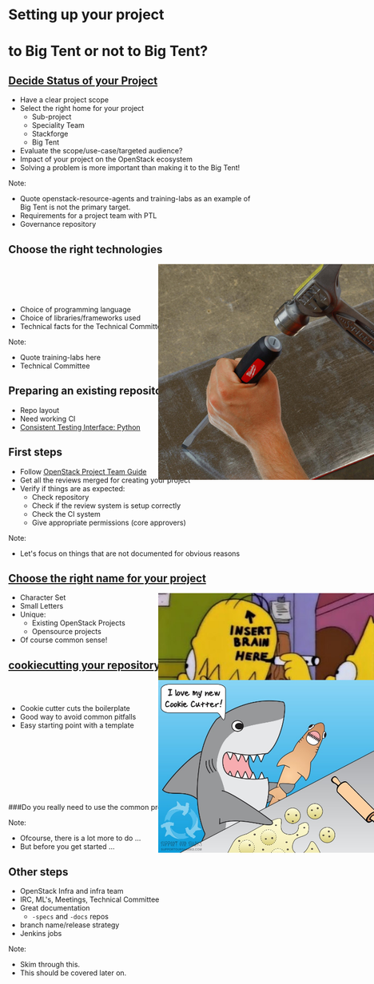 <!-- .slide: data-state="section-break" id="setting-up-project" -->
# Setting up your project


<!-- .slide: data-background-transition="zoom" data-background-image="images/Cavalia_Big_tent.jpg" data-background-size="100%" -->
# <p class="bg-light-neutral"> to Big Tent or not to Big Tent?</p>


<!-- .slide: data-state="normal" id="design-goals" -->
## <a href="http://docs.openstack.org/infra/manual/creators.html#decide-status-of-your-project" target="_blank">Decide Status of your Project</a>

* Have a clear project scope
* Select the right home for your project
    -   Sub-project
    -   Speciality Team
    -   Stackforge
    -   Big Tent
* Evaluate the scope/use-case/targeted audience?
* Impact of your project on the OpenStack ecosystem
* Solving a problem is more important than making it to the Big Tent!

Note:

- Quote openstack-resource-agents and training-labs as an example of Big Tent is not the primary target.
- Requirements for a project team with PTL
- Governance repository


<!-- .slide: data-state="normal" id="tech-choice" -->
## Choose the right technologies

<img src="images/choose_righttool.jpg" style="position: absolute; right: 0%; width: 45%;"></img>
<br><br><br><br>
 * Choice of programming language
 * Choice of libraries/frameworks used
 * Technical facts for the Technical Committee!

Note:

* Quote training-labs here
* Technical Committee


<!-- .slide: data-state="normal" id="prepare-existing" -->
## Preparing an existing repository

* Repo layout
* Need working CI
* [Consistent Testing Interface: Python](https://governance.openstack.org/reference/cti/python_cti.html)


<!-- .slide: data-state="normal" -->
## First steps

* Follow <a href="http://docs.openstack.org/project-team-guide/index.html" target="_blank"> OpenStack Project Team Guide</a>
* Get all the reviews merged for creating your project
* Verify if things are as expected:
    * Check repository
    * Check if the review system is setup correctly
    * Check the CI system
    * Give appropriate permissions (core approvers)

Note:

- Let's focus on things that are not documented for obvious reasons


<!-- .slide: data-state="normal" -->
## [Choose the right name for your project](http://docs.openstack.org/infra/manual/creators.html#choosing-a-good-name-for-your-project)

<img src="images/common-sense.jpg" style="position: absolute; right: 0%; width: 45%;"></img>

* Character Set
* Small Letters
* Unique:
    * Existing OpenStack Projects
    * Opensource projects
* Of course common sense!


<!-- .slide: data-state="normal" -->
## [cookiecutting your repository](http://docs.openstack.org/infra/manual/creators.html#preparing-a-new-git-repository-using-cookiecutter)

<img src="images/cookiecuttershark.jpg" style="position: absolute; right: 0%; width: 45%;"></img>

<br><br>
* Cookie cutter cuts the boilerplate
* Good way to avoid common pitfalls
* Easy starting point with a template

<br><br><br><br><br><br><br>

###Do you really need to use the common project template?

Note:

* Ofcourse, there is a lot more to do ...
* But before you get started ...


<!-- .slide: data-state="normal" -->
## Other steps

* OpenStack Infra and infra team
* IRC, ML's, Meetings, Technical Committee
* Great documentation
    * `-specs` and `-docs` repos
* branch name/release strategy
* Jenkins jobs

Note:

- Skim through this.
- This should be covered later on.
